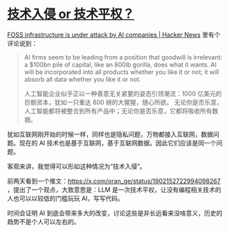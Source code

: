 # [技术入侵 or 技术平权？](https://github.com/VandeeFeng/gitmemo/issues/48)

[FOSS infrastructure is under attack by AI companies | Hacker News](https://news.ycombinator.com/item?id=43422413) 里有个评论说到：

> AI firms seem to be leading from a position that goodwill is irrelevant: a $100bn pile of capital, like an 800lb gorilla, does what it wants. AI will be incorporated into all products whether you like it or not; it will absorb all data whether you like it or not.
> 
> 人工智能企业似乎正以一种善意无关紧要的姿态引领潮流：1000 亿美元的巨额资本，犹如一只重达 800 磅的大猩猩，随心所欲。 无论你是否乐意，人工智能都将被整合到所有产品中；无论你是否乐意，它都将吸收所有数据。 

犹如互联网刚开始的时候一样，同样也是隐私问题，万物都接入互联网，数据问题。现在的 AI 技术也是基于互联网，基于互联网数据。因此它们应该是同一个问题。

客观来讲，我觉得可以形如这种情况为“技术入侵”。

前两天看到一个推文：https://x.com/oran_ge/status/1902152722994098267 ，提出了一个观点，大致意思是：LLM 是一次技术平权，让没有编程相关技术的人也可以以较低的门槛玩玩 AI，写写代码。

时间会证明 AI 到底会带来多大的改变，讨论这些是非长远看来没啥意义，历史的趋势不是个人可以左右的。